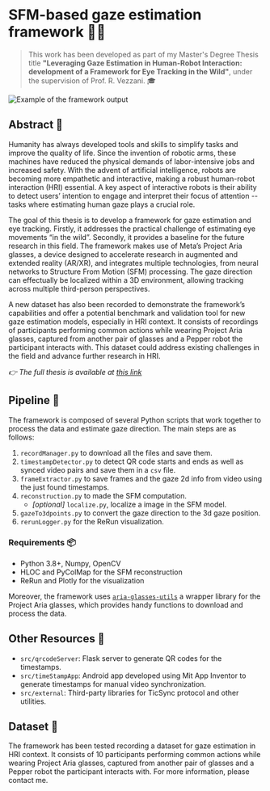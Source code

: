 # SFM-based gaze estimation framework 🎥👀

> This work has been developed as part of my Master's Degree Thesis title **"Leveraging Gaze Estimation in Human-Robot Interaction: development of a Framework for Eye Tracking in the Wild"**, under the supervision of Prof. R. Vezzani. 🎓

![Example of the framework output](https://raw.githubusercontent.com/jacksalici/sfm-gaze-estimation-framework/main/imgs/fw-example.png)

## Abstract 📜

Humanity has always developed tools and skills to simplify tasks and improve the quality of life. Since the invention of robotic arms, these machines have reduced the physical demands of labor-intensive jobs and increased safety. With the advent of artificial intelligence, robots are becoming more empathetic and interactive, making a robust human-robot interaction (HRI) essential. A key aspect of interactive robots is their ability to detect users’ intention to engage and interpret their focus of attention -- tasks where estimating human gaze plays a crucial role.

The goal of this thesis is to develop a framework for gaze estimation and eye tracking. Firstly, it addresses the practical challenge of estimating eye movements “in the wild”. Secondly, it provides a baseline for the future research in this field. The framework makes use of Meta’s Project Aria glasses, a device designed to accelerate research in augmented and extended reality (AR/XR), and integrates multiple technologies, from neural networks to Structure From Motion (SFM) processing. The gaze direction can effectually be localized within a 3D environment, allowing tracking across multiple third-person perspectives.

A new dataset has also been recorded to demonstrate the framework’s capabilities and offer a potential benchmark and validation tool for new gaze estimation models, especially in HRI context. It consists of recordings of participants performing common actions while wearing Project Aria glasses, captured from another pair of glasses and a Pepper robot the participant interacts with. This dataset could address existing challenges in the field and advance further research in HRI.

_👉 The full thesis is available at [this link](https://morethesis.unimore.it/theses/available/etd-09262024-135659/)_

## Pipeline 🚥
The framework is composed of several Python scripts that work together to process the data and estimate gaze direction. The main steps are as follows:

1. `recordManager.py` to download all the files and save them.
2. `timestampDetector.py` to detect QR code starts and ends as well as synced video pairs and save them in a `csv` file.
3. `frameExtractor.py` to save frames and the gaze 2d info from video using the just found timestamps.  
4. `reconstruction.py` to made the SFM computation.  
    - _[optional]_ `localize.py`, localize a image in the SFM model.
5. `gazeTo3dpoints.py` to convert the gaze direction to the 3d gaze position.
6. `rerunLogger.py` for the ReRun visualization.  

### Requirements 📦
- Python 3.8+, Numpy, OpenCV
- HLOC and PyColMap for the SFM reconstruction
- ReRun and Plotly for the visualization

Moreover, the framework uses [`aria-glasses-utils`](https://github.com/jacksalici/aria-glasses-utils) a wrapper library for the Project Aria glasses, which provides handy functions to download and process the data.

## Other Resources 🔗
- `src/qrcodeServer`: Flask server to generate QR codes for the timestamps.
- `src/timeStampApp`: Android app developed using Mit App Inventor to generate timestamps for manual video synchronization.
- `src/external`: Third-party libraries for TicSync protocol and other utilities.

## Dataset 📂
The framework has been tested recording a dataset for gaze estimation in HRI context. It consists of 10 participants performing common actions while wearing Project Aria glasses, captured from another pair of glasses and a Pepper robot the participant interacts with. For more information, please contact me.